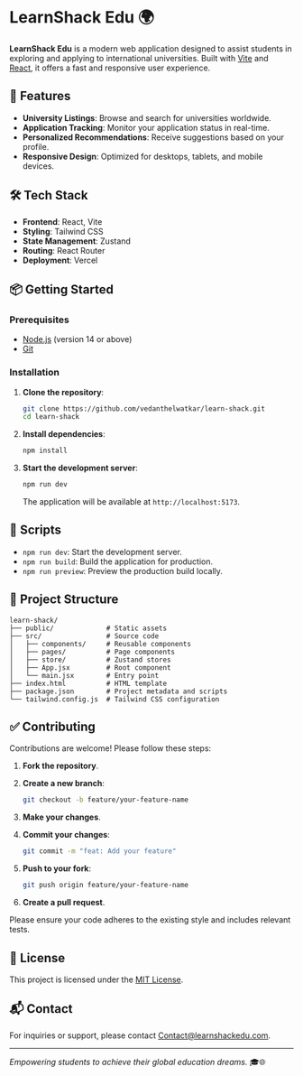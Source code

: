 # LearnShack Edu 🌍

**LearnShack Edu** is a modern web application designed to assist students in exploring and applying to international universities. Built with [Vite](https://vitejs.dev/) and [React](https://reactjs.org/), it offers a fast and responsive user experience.

## 🚀 Features

- **University Listings**: Browse and search for universities worldwide.
- **Application Tracking**: Monitor your application status in real-time.
- **Personalized Recommendations**: Receive suggestions based on your profile.
- **Responsive Design**: Optimized for desktops, tablets, and mobile devices.

## 🛠️ Tech Stack

- **Frontend**: React, Vite
- **Styling**: Tailwind CSS
- **State Management**: Zustand
- **Routing**: React Router
- **Deployment**: Vercel

## 📦 Getting Started

### Prerequisites

- [Node.js](https://nodejs.org/) (version 14 or above)
- [Git](https://git-scm.com/)

### Installation

1. **Clone the repository**:

   ```bash
   git clone https://github.com/vedanthelwatkar/learn-shack.git
   cd learn-shack
   ```

2. **Install dependencies**:

   ```bash
   npm install
   ```

3. **Start the development server**:

   ```bash
   npm run dev
   ```

   The application will be available at `http://localhost:5173`.

## 🧪 Scripts

- `npm run dev`: Start the development server.
- `npm run build`: Build the application for production.
- `npm run preview`: Preview the production build locally.

## 📁 Project Structure

```
learn-shack/
├── public/             # Static assets
├── src/                # Source code
│   ├── components/     # Reusable components
│   ├── pages/          # Page components
│   ├── store/          # Zustand stores
│   ├── App.jsx         # Root component
│   └── main.jsx        # Entry point
├── index.html          # HTML template
├── package.json        # Project metadata and scripts
└── tailwind.config.js  # Tailwind CSS configuration
```

## ✅ Contributing

Contributions are welcome! Please follow these steps:

1. **Fork the repository**.
2. **Create a new branch**:

   ```bash
   git checkout -b feature/your-feature-name
   ```

3. **Make your changes**.
4. **Commit your changes**:

   ```bash
   git commit -m "feat: Add your feature"
   ```

5. **Push to your fork**:

   ```bash
   git push origin feature/your-feature-name
   ```

6. **Create a pull request**.

Please ensure your code adheres to the existing style and includes relevant tests.

## 📄 License

This project is licensed under the [MIT License](LICENSE).

## 📬 Contact

For inquiries or support, please contact [Contact@learnshackedu.com](mailto:Contact@learnshackedu.com).

---

*Empowering students to achieve their global education dreams.* 🎓🌐
